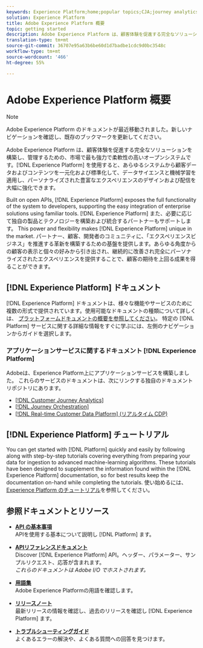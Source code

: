 ```yaml
---
keywords: Experience Platform;home;popular topics;CJA;journey analytics;customer journey analytics;campaign orchestration;orchestration;customer journey;journey;journey orchestration;capability;region
solution: Experience Platform
title: Adobe Experience Platform 概要
topic: getting started
description: Adobe Experience Platform は、顧客体験を促進する完全なソリューションを構築し、管理するための、市場で最も強力で柔軟性の高いオープンシステムです。Experience Platform を使用すると、顧客データとコンテンツを任意のシステムから一元管理し、データサイエンスと機械学習を適用して、パーソナライズされた豊富なエクスペリエンスのデザインと配信を大幅に改善できます。
translation-type: tm+mt
source-git-commit: 36707e95a63b6be60d1d7badbe1cdc9d0bc3548c
workflow-type: tm+mt
source-wordcount: '466'
ht-degree: 55%

---
```



# Adobe Experience Platform 概要

>[!NOTE]
>
>Adobe Experience Platform のドキュメントが最近移動されました。新しいナビゲーションを確認し、既存のブックマークを更新してください。

Adobe Experience Platform は、顧客体験を促進する完全なソリューションを構築し、管理するための、市場で最も強力で柔軟性の高いオープンシステムです。[!DNL Experience Platform] を使用すると、あらゆるシステムから顧客データおよびコンテンツを一元化および標準化して、データサイエンスと機械学習を適用し、パーソナライズされた豊富なエクスペリエンスのデザインおよび配信を大幅に強化できます。

Built on open APIs, [!DNL Experience Platform] exposes the full functionality of the system to developers, supporting the easy integration of enterprise solutions using familiar tools. [!DNL Experience Platform] また、必要に応じて独自の製品とテクノロジーを構築および統合するパートナーもサポートします。 This power and flexibility makes [!DNL Experience Platform] unique in the market. パートナー、顧客、開発者のコミュニティに、「エクスペリエンスビジネス」を推進する革新を構築するための基盤を提供します。あらゆる角度からの顧客の表示と個々の好みから引き出され、継続的に改善され完全にパーソナライズされたエクスペリエンスを提供することで、顧客の期待を上回る成果を得ることができます。

## [!DNL Experience Platform] ドキュメント

[!DNL Experience Platform] ドキュメントは、様々な機能やサービスのために複数の形式で提供されています。使用可能なドキュメントの種類について詳しくは、 [プラットフォームドキュメントの概要を参照してください](documentation/overview.md)。 特定の [!DNL Platform] サービスに関する詳細な情報をすぐに学ぶには、左側のナビゲーションからガイドを選択します。

### アプリケーションサービスに関するドキュメント [!DNL Experience Platform]

Adobeは、Experience Platform上にアプリケーションサービスを構築しました。 これらのサービスのドキュメントは、次にリンクする独自のドキュメントリポジトリにあります。

* [[!DNL Customer Journey Analytics]](https://docs.adobe.com/content/help/ja-JP/analytics-platform/using/cja-landing.html)
* [[!DNL Journey Orchestration]](https://docs.adobe.com/content/help/ja-JP/journeys/using/journey-orchestration-home.html)
* [[!DNL Real-time Customer Data Platform] (リアルタイム CDP)](../rtcdp/overview.md)

## [!DNL Experience Platform] チュートリアル

You can get started with [!DNL Platform] quickly and easily by following along with step-by-step tutorials covering everything from preparing your data for ingestion to advanced machine-learning algorithms. These tutorials have been designed to supplement the information found within the [!DNL Experience Platform] documentation, so for best results keep the documentation on-hand while completing the tutorials. 使い始めるには、[Experience Platform のチュートリアル](https://docs.adobe.com/content/help/ja-JP/experience-platform/tutorials/home.html)を参照してください。

## 参照ドキュメントとリソース

* [**API の基本事項**](api-fundamentals.md)\
   APIを使用する基本について説明し [!DNL Platform] ます。

* [**APIリファレンスドキュメント**](https://www.adobe.io/apis/experienceplatform/home/api-reference.html)\
   Discover [!DNL Experience Platform] API。ヘッダー、パラメーター、サンプルリクエスト、応答が含まれます。<br/>*これらのドキュメントは Adobe I/O でホストされます。*

* [**用語集**](glossary.md)\
   Adobe Experience Platformの用語を確認します。

* [**リリースノート**](../release-notes/latest/latest.md)\
   最新リリースの情報を確認し、過去のリリースを確認し [!DNL Experience Platform] ます。

* [**トラブルシューティングガイド**](troubleshooting.md)\
   よくあるエラーの解決や、よくある質問への回答を見つけます。